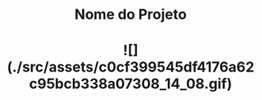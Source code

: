 <h1 align="center">Nome do Projeto</h1>

<h1 align="center">
  ![](./src/assets/c0cf399545df4176a62c95bcb338a07308_14_08.gif)
</h1>
